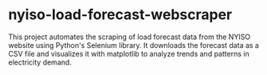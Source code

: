 # nyiso-load-forecast-webscraper
This project automates the scraping of load forecast data from the NYISO website using Python's Selenium library. It downloads the forecast data as a CSV file and visualizes it with matplotlib to analyze trends and patterns in electricity demand.
